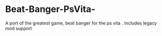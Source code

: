 # Beat-Banger-PsVita-
A port of the greatest game, beat banger for the ps vita . Includes legacy mod support
